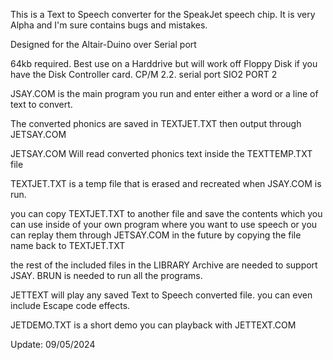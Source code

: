 This is a Text to Speech converter for the SpeakJet speech chip.
It is very Alpha and I'm sure contains bugs and mistakes.

Designed for the Altair-Duino over Serial port 

64kb required. Best use on a Harddrive but will work off Floppy Disk if you have the Disk Controller card.
CP/M 2.2. serial port SIO2 PORT 2

JSAY.COM is the main program you run and enter either a word or a line of text to convert.

The converted phonics are saved in TEXTJET.TXT then output through JETSAY.COM

JETSAY.COM Will read converted phonics text inside the TEXTTEMP.TXT file

TEXTJET.TXT is a temp file that is erased and recreated when JSAY.COM is run.

you can copy TEXTJET.TXT to another file and save the contents which you can use inside of 
your own program where you want to use speech or you can replay them through JETSAY.COM in the future
by copying the file name back to TEXTJET.TXT

the rest of the included files in the LIBRARY Archive are needed to support JSAY. 
BRUN is needed to run all the programs.

JETTEXT will play any saved Text to Speech converted file. you can even include Escape code effects.

JETDEMO.TXT is a short demo you can playback with JETTEXT.COM

Update: 09/05/2024
